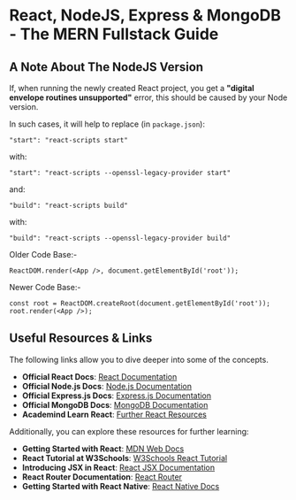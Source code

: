 # React, NodeJS, Express & MongoDB - The MERN Fullstack Guide

## A Note About The NodeJS Version

If, when running the newly created React project, you get a **"digital envelope routines unsupported"** error, this should be caused by your Node version.

In such cases, it will help to replace (in `package.json`):

```
"start": "react-scripts start"
```

with:

```
"start": "react-scripts --openssl-legacy-provider start"
```

and:

```
"build": "react-scripts build"
```

with:

```
"build": "react-scripts --openssl-legacy-provider build"
```

Older Code Base:-

```
ReactDOM.render(<App />, document.getElementById('root'));
```

Newer Code Base:-

```
const root = ReactDOM.createRoot(document.getElementById('root'));
root.render(<App />);
```

## Useful Resources & Links

The following links allow you to dive deeper into some of the concepts.

- **Official React Docs**: [React Documentation](https://reactjs.org/docs/getting-started.html)
- **Official Node.js Docs**: [Node.js Documentation](https://nodejs.org/en/docs/)
- **Official Express.js Docs**: [Express.js Documentation](https://expressjs.com/)
- **Official MongoDB Docs**: [MongoDB Documentation](https://docs.mongodb.com/)
- **Academind Learn React**: [Further React Resources](https://academind.com/learn/react/)

Additionally, you can explore these resources for further learning:

- **Getting Started with React**: [MDN Web Docs](https://developer.mozilla.org/en-US/docs/Learn_web_development/Core/Frameworks_libraries/React_getting_started)
- **React Tutorial at W3Schools**: [W3Schools React Tutorial](https://www.w3schools.com/REACT/DEFAULT.ASP)
- **Introducing JSX in React**: [React JSX Documentation](https://legacy.reactjs.org/docs/introducing-jsx.html)
- **React Router Documentation**: [React Router](https://reactrouter.com/en/main)
- **Getting Started with React Native**: [React Native Docs](https://reactnative.dev/docs/getting-started)
